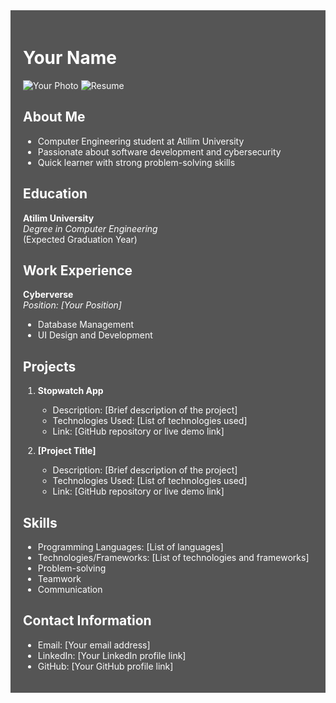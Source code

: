 <div style="background-color: #555555; color: #ffffff; padding: 20px;">

# Your Name
![Your Photo](your_photo_link_here) <!-- Add your photo link here -->
![Resume](resume_image_link_here)

## About Me
- Computer Engineering student at Atilim University
- Passionate about software development and cybersecurity
- Quick learner with strong problem-solving skills

## Education
**Atilim University**  
*Degree in Computer Engineering*  
(Expected Graduation Year)

## Work Experience
**Cyberverse**  
*Position: [Your Position]*  
- Database Management
- UI Design and Development

## Projects
1. **Stopwatch App**
   - Description: [Brief description of the project]
   - Technologies Used: [List of technologies used]
   - Link: [GitHub repository or live demo link]

2. **[Project Title]**
   - Description: [Brief description of the project]
   - Technologies Used: [List of technologies used]
   - Link: [GitHub repository or live demo link]

## Skills
- Programming Languages: [List of languages]
- Technologies/Frameworks: [List of technologies and frameworks]
- Problem-solving
- Teamwork
- Communication

## Contact Information
- Email: [Your email address]
- LinkedIn: [Your LinkedIn profile link]
- GitHub: [Your GitHub profile link]

</div>
